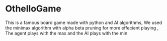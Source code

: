 # OthelloGame
This is a famous board game made with python and AI algorithms,
We used the minimax algorithm with alpha beta pruning for more effecient playing ,
The agent plays with the max and the AI plays with the min 
